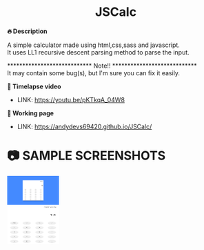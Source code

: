<div align="center">
  <h1>JSCalc</h1>
</div>

**🔥 Description** <br>

A simple calculator made using html,css,sass and javascript. <br>
It uses LL1 recursive descent parsing method to parse the input.

**************************** Note!! ****************************
<br>
It may contain some bug(s), but I'm sure you can fix it easily.

**🎥 Timelapse video** <br>
- LINK: https://youtu.be/pKTkqA_04W8

**📗 Working page** <br>
- LINK: https://andydevs69420.github.io/JSCalc/


# 📷 SAMPLE SCREENSHOTS
<div align="left">
  <img style="display:block;max-width:120px;max-height: 90px;" src="screenshots/screenshot_1.png" alt="screenshot-1" width="120px"/>
  <img style="display:block;max-width:120px;max-height: 90px;" src="screenshots/screenshot_2.png" alt="screenshot-2" width="120px" height="90px"/>
</div>
